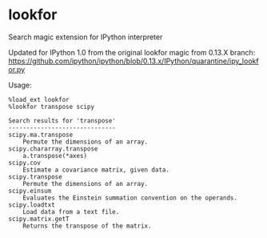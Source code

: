 lookfor
=======

Search magic extension for IPython interpreter

Updated for IPython 1.0 from the original lookfor magic from 0.13.X branch:
https://github.com/ipython/ipython/blob/0.13.x/IPython/quarantine/ipy_lookfor.py

Usage:
```
%load_ext lookfor
%lookfor transpose scipy
```

```
Search results for 'transpose'
------------------------------
scipy.ma.transpose
    Permute the dimensions of an array.
scipy.chararray.transpose
    a.transpose(*axes)
scipy.cov
    Estimate a covariance matrix, given data.
scipy.transpose
    Permute the dimensions of an array.
scipy.einsum
    Evaluates the Einstein summation convention on the operands.
scipy.loadtxt
    Load data from a text file.
scipy.matrix.getT
    Returns the transpose of the matrix.
```
